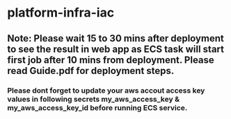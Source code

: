 # platform-infra-iac

## Note: Please wait 15 to 30 mins after deployment to see the result in web app as ECS task will start first job after 10 mins from deployment. Please read Guide.pdf for deployment steps.

### Please dont forget to update your aws accout access key values in following secrets my_aws_access_key & my_aws_access_key_id before running ECS service.
